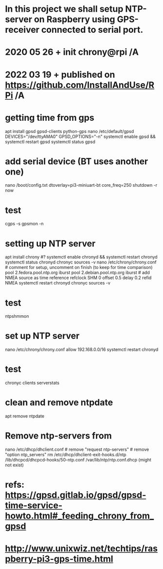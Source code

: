 # In this project we shall setup NTP-server on Raspberry using GPS-receiver connected to serial port.
#
# 2020 05 26  + init chrony@rpi /A
# 2022 03 19  + published on https://github.com/InstallAndUse/RPi /A
#

# getting time from gps
apt install gpsd gpsd-clients python-gps
nano /etc/default/gpsd
    DEVICES="/dev/ttyAMA0"
    GPSD_OPTIONS="-n"
systemctl enable gpsd && systemctl restart gpsd
systemctl status gpsd
# add serial device (BT uses another one)
nano /boot/config.txt
    dtoverlay=pi3-miniuart-bt
    core_freq=250
shutdown -r now
# test
cgps -s
gpsmon -n


# setting up NTP server
apt install chrony
#? systemctl enable chronyd && systemctl restart chronyd
systemctl status chronyd
chronyc sources -v
nano /etc/chrony/chrony.conf
    # comment for setup, uncomment on finish (to keep for time comparison)
    pool 2.fedora.pool.ntp.org iburst
    pool 2.debian.pool.ntp.org iburst
    # add NMEA source as time reference
    refclock SHM 0 offset 0.5 delay 0.2 refid NMEA
systemctl restart chronyd
chronyc sources -v

# test
ntpshmmon


# set up NTP server
nano /etc/chrony/chrony.conf
    allow 192.168.0.0/16
systemctl restart chronyd
# test
chronyc
    clients
    serverstats


# clean and remove ntpdate
apt remove ntpdate









# Remove ntp-servers from
nano /etc/dhcp/dhclient.conf
    # remove "request ntp-servers"
    # remove "option ntp_servers"
rm
    /etc/dhcp/dhclient-exit-hooks.d/ntp
    /lib/dhcpcd/dhcpcd-hooks/50-ntp.conf
    /var/lib/ntp/ntp.conf.dhcp (might not exist)







#
# refs: https://gpsd.gitlab.io/gpsd/gpsd-time-service-howto.html#_feeding_chrony_from_gpsd
#       http://www.unixwiz.net/techtips/raspberry-pi3-gps-time.html
